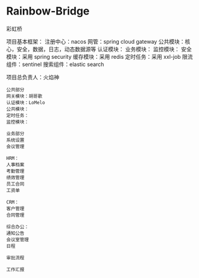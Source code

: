 # Rainbow-Bridge
彩虹桥


项目基本框架：
注册中心：nacos
网管：spring cloud gateway
公共模块：核心，安全，数据，日志，动态数据源等
认证模块：
业务模块：
监控模块：
安全模块：采用 spring security
缓存模块：采用 redis
定时任务：采用 xxl-job
限流组件：sentinel
搜索组件：elastic search

项目总负责人：火焰神


```
公共部分
网关模块：胡哥歌
认证模块：LoMelo
公共模块：
定时任务：
监控模块：
```

```
业务部分
系统设置
会议管理

HRM：
人事档案
考勤管理
绩效管理
员工合同
工资单

CRM：
客户管理
合同管理

综合办公：
通知公告
会议室管理
日程

审批流程

工作汇报

